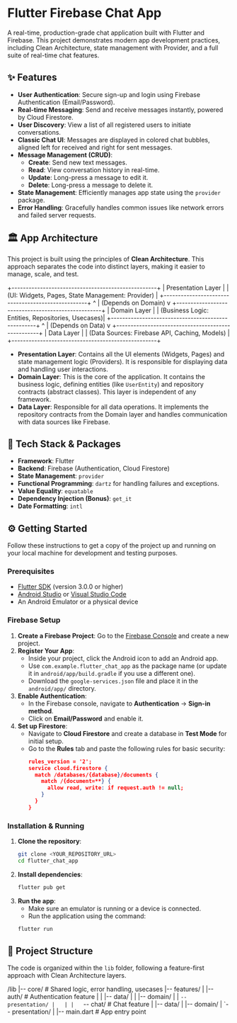 # Flutter Firebase Chat App

A real-time, production-grade chat application built with Flutter and Firebase. This project demonstrates modern app development practices, including Clean Architecture, state management with Provider, and a full suite of real-time chat features.

## ✨ Features

- **User Authentication**: Secure sign-up and login using Firebase Authentication (Email/Password).
- **Real-time Messaging**: Send and receive messages instantly, powered by Cloud Firestore.
- **User Discovery**: View a list of all registered users to initiate conversations.
- **Classic Chat UI**: Messages are displayed in colored chat bubbles, aligned left for received and right for sent messages.
- **Message Management (CRUD)**:
  - **Create**: Send new text messages.
  - **Read**: View conversation history in real-time.
  - **Update**: Long-press a message to edit it.
  - **Delete**: Long-press a message to delete it.
- **State Management**: Efficiently manages app state using the `provider` package.
- **Error Handling**: Gracefully handles common issues like network errors and failed server requests.

## 🏛️ App Architecture

This project is built using the principles of **Clean Architecture**. This approach separates the code into distinct layers, making it easier to manage, scale, and test.

+---------------------------------------------------+
| Presentation Layer |
| (UI: Widgets, Pages, State Management: Provider) |
+---------------------------------------------------+
^
| (Depends on Domain)
v
+---------------------------------------------------+
| Domain Layer |
| (Business Logic: Entities, Repositories, Usecases)|
+---------------------------------------------------+
^
| (Depends on Data)
v
+---------------------------------------------------+
| Data Layer |
| (Data Sources: Firebase API, Caching, Models) |
+---------------------------------------------------+

- **Presentation Layer**: Contains all the UI elements (Widgets, Pages) and state management logic (Providers). It is responsible for displaying data and handling user interactions.
- **Domain Layer**: This is the core of the application. It contains the business logic, defining entities (like `UserEntity`) and repository contracts (abstract classes). This layer is independent of any framework.
- **Data Layer**: Responsible for all data operations. It implements the repository contracts from the Domain layer and handles communication with data sources like Firebase.

## 🚀 Tech Stack & Packages

- **Framework**: Flutter
- **Backend**: Firebase (Authentication, Cloud Firestore)
- **State Management**: `provider`
- **Functional Programming**: `dartz` for handling failures and exceptions.
- **Value Equality**: `equatable`
- **Dependency Injection (Bonus)**: `get_it`
- **Date Formatting**: `intl`

## ⚙️ Getting Started

Follow these instructions to get a copy of the project up and running on your local machine for development and testing purposes.

### Prerequisites

- [Flutter SDK](https://flutter.dev/docs/get-started/install) (version 3.0.0 or higher)
- [Android Studio](https://developer.android.com/studio) or [Visual Studio Code](https://code.visualstudio.com/)
- An Android Emulator or a physical device

### Firebase Setup

1.  **Create a Firebase Project**: Go to the [Firebase Console](https://console.firebase.google.com/) and create a new project.
2.  **Register Your App**:
    - Inside your project, click the Android icon to add an Android app.
    - Use `com.example.flutter_chat_app` as the package name (or update it in `android/app/build.gradle` if you use a different one).
    - Download the `google-services.json` file and place it in the `android/app/` directory.
3.  **Enable Authentication**:
    - In the Firebase console, navigate to **Authentication** -> **Sign-in method**.
    - Click on **Email/Password** and enable it.
4.  **Set up Firestore**:
    - Navigate to **Cloud Firestore** and create a database in **Test Mode** for initial setup.
    - Go to the **Rules** tab and paste the following rules for basic security:
      ```json
      rules_version = '2';
      service cloud.firestore {
        match /databases/{database}/documents {
          match /{document=**} {
            allow read, write: if request.auth != null;
          }
        }
      }
      ```

### Installation & Running

1.  **Clone the repository**:
    ```sh
    git clone <YOUR_REPOSITORY_URL>
    cd flutter_chat_app
    ```
2.  **Install dependencies**:
    ```sh
    flutter pub get
    ```
3.  **Run the app**:
    - Make sure an emulator is running or a device is connected.
    - Run the application using the command:
    ```sh
    flutter run
    ```

## 📁 Project Structure

The code is organized within the `lib` folder, following a feature-first approach with Clean Architecture layers.

/lib
|-- core/ # Shared logic, error handling, usecases
|-- features/
| |-- auth/ # Authentication feature
| | |-- data/
| | |-- domain/
| | `-- presentation/
|   |
|   `-- chat/ # Chat feature
| |-- data/
| |-- domain/
| `-- presentation/
|
|-- main.dart # App entry point
